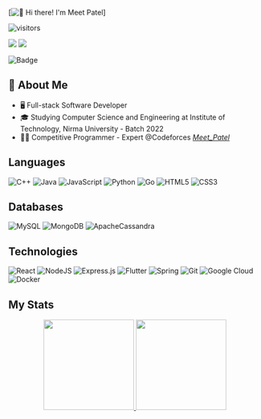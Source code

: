 [<img src="https://github.com/meetpatel0963/meetpatel0963/blob/master/intro.gif" alt="👋 Hi there! I'm Meet Patel" title="👋 Hi there! I'm Meet Patel"/>]

![visitors](https://visitor-badge-reloaded.herokuapp.com/badge?page_id=meetpatel0963.meetpatel0963&color=00df00)

<p>
    <a href="https://www.linkedin.com/in/meet-patel-b1329a16b/"><img src="https://img.shields.io/badge/-Meet Patel-0077B5?style=flat-square&logo=Linkedin&logoColor=white"/></a>
    <a href="mailto:meetpatel0963@gmail.com"><img src="https://img.shields.io/badge/-meetpatel0963-D14836?style=flat-square&logo=Gmail&logoColor=white"/></a>
</p>

![Badge](https://cp-logo.vercel.app/codeforces/_Meet_Patel_)

## 📖 About Me
- 🖥 Full-stack Software Developer
- 🎓 Studying Computer Science and Engineering at Institute of Technology, Nirma University - Batch 2022
- 👨‍💻 Competitive Programmer - Expert @Codeforces [_Meet_Patel_](https://codeforces.com/profile/_Meet_Patel_)

## Languages

![C++](https://img.shields.io/badge/c++-%2300599C.svg?style=for-the-badge&logo=c%2B%2B&logoColor=white)
![Java](https://img.shields.io/badge/java-%23ED8B00.svg?style=for-the-badge&logo=java&logoColor=white)
![JavaScript](https://img.shields.io/badge/javascript-%23323330.svg?style=for-the-badge&logo=javascript&logoColor=%23F7DF1E)
![Python](https://img.shields.io/badge/python-3670A0?style=for-the-badge&logo=python&logoColor=ffdd54)
![Go](https://img.shields.io/badge/go-%2300ADD8.svg?style=for-the-badge&logo=go&logoColor=white)
![HTML5](https://img.shields.io/badge/html5-%23E34F26.svg?style=for-the-badge&logo=html5&logoColor=white)
![CSS3](https://img.shields.io/badge/css3-%231572B6.svg?style=for-the-badge&logo=css3&logoColor=white)

## Databases

![MySQL](https://img.shields.io/badge/mysql-%2300f.svg?style=for-the-badge&logo=mysql&logoColor=white)
![MongoDB](https://img.shields.io/badge/MongoDB-%234ea94b.svg?style=for-the-badge&logo=mongodb&logoColor=white)
![ApacheCassandra](https://img.shields.io/badge/cassandra-%231287B1.svg?style=for-the-badge&logo=apache-cassandra&logoColor=white)

## Technologies

![React](https://img.shields.io/badge/react-%2320232a.svg?style=for-the-badge&logo=react&logoColor=%2361DAFB)
![NodeJS](https://img.shields.io/badge/node.js-6DA55F?style=for-the-badge&logo=node.js&logoColor=white)
![Express.js](https://img.shields.io/badge/express.js-%23404d59.svg?style=for-the-badge&logo=express&logoColor=%2361DAFB)
![Flutter](https://img.shields.io/badge/Flutter-%2302569B.svg?style=for-the-badge&logo=Flutter&logoColor=white)
![Spring](https://img.shields.io/badge/spring-%236DB33F.svg?style=for-the-badge&logo=spring&logoColor=white)
![Git](https://img.shields.io/badge/git-%23F05033.svg?style=for-the-badge&logo=git&logoColor=white)
![Google Cloud](https://img.shields.io/badge/GoogleCloud-%234285F4.svg?style=for-the-badge&logo=google-cloud&logoColor=white)
![Docker](https://img.shields.io/badge/docker-%230db7ed.svg?style=for-the-badge&logo=docker&logoColor=white)


## My Stats

<!-- ![](https://komarev.com/ghpvc/?username=meetpatel0963&color=orange&style=flat-square) -->

<p align="center">
    <a href="https://github.com/meetpatel0963">
        <img height="180em" src="https://github-readme-stats.vercel.app/api?username=meetpatel0963&show_icons=true&theme=algolia&include_all_commits=true&count_private=true" />
        <img height="180em" src="https://github-readme-stats-eight-theta.vercel.app/api/top-langs/?username=meetpatel0963&layout=compact&langs_count=10&theme=algolia"/>
    </a>
</p>
